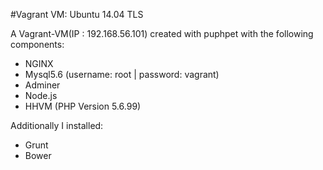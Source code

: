 #Vagrant VM: Ubuntu 14.04 TLS 

A Vagrant-VM(IP : 192.168.56.101) created with puphpet with the following components:
* NGINX
* Mysql5.6 (username: root | password: vagrant)
* Adminer
* Node.js
* HHVM (PHP Version 5.6.99)

Additionally I installed:
* Grunt
* Bower




